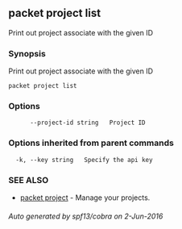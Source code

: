 ## packet project list

Print out project associate with the given ID

### Synopsis


Print out project associate with the given ID

```
packet project list
```

### Options

```
      --project-id string   Project ID
```

### Options inherited from parent commands

```
  -k, --key string   Specify the api key
```

### SEE ALSO
* [packet project](packet_project.md)	 - Manage your projects.

###### Auto generated by spf13/cobra on 2-Jun-2016
